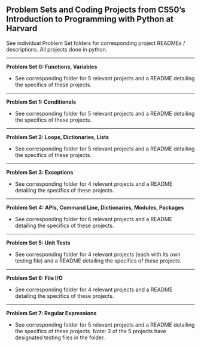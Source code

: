 ## Problem Sets and Coding Projects from CS50’s Introduction to Programming with Python at Harvard  
  
See individual Problem Set folders for corresponding project READMEs / descriptions. All projects done in python.
    
-----------------------------------------------------------------------------------------------------------------------------------------------------------------------
  
**Problem Set 0: Functions, Variables**  
   - See corresponding folder for 5 relevant projects and a README detailing the specifics of these projects.  
  
-----------------------------------------------------------------------------------------------------------------------------------------------------------------------
  
**Problem Set 1: Conditionals**  
   - See corresponding folder for 5 relevant projects and a README detailing the specifics of these projects.  
  
-----------------------------------------------------------------------------------------------------------------------------------------------------------------------
  
**Problem Set 2: Loops, Dictionaries, Lists**  
   - See corresponding folder for 5 relevant projects and a README detailing the specifics of these projects.  
  
-----------------------------------------------------------------------------------------------------------------------------------------------------------------------
  
**Problem Set 3: Exceptions**  
   - See corresponding folder for 4 relevant projects and a README detailing the specifics of these projects.  
  
-----------------------------------------------------------------------------------------------------------------------------------------------------------------------
  
**Problem Set 4: APIs, Command Line, Dictionaries, Modules, Packages**  
   - See corresponding folder for 6 relevant projects and a README detailing the specifics of these projects.  
  
-----------------------------------------------------------------------------------------------------------------------------------------------------------------------
  
**Problem Set 5: Unit Tests**  
   - See corresponding folder for 4 relevant projects (each with its own testing file) and a README detailing the specifics of these projects. 
  
-----------------------------------------------------------------------------------------------------------------------------------------------------------------------
  
**Problem Set 6: File I/O**  
   - See corresponding folder for 4 relevant projects and a README detailing the specifics of these projects.  
  
-----------------------------------------------------------------------------------------------------------------------------------------------------------------------
  
**Problem Set 7: Regular Expressions**  
   - See corresponding folder for 5 relevant projects and a README detailing the specifics of these projects. Note: 3 of the 5 projects have designated testing files in the folder.
